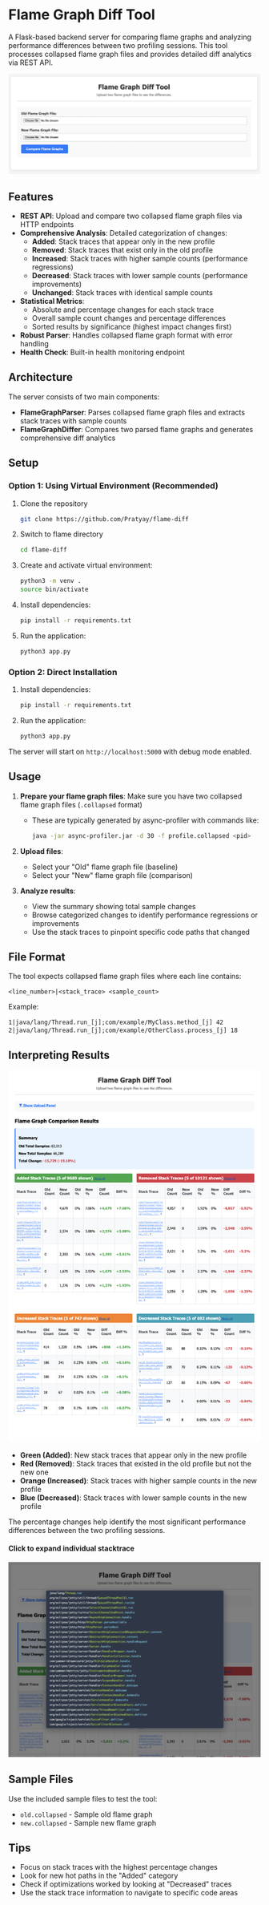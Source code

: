 # Flame Graph Diff Tool

A Flask-based backend server for comparing flame graphs and analyzing performance differences between two profiling sessions. This tool processes collapsed flame graph files and provides detailed diff analytics via REST API.

![Flame UI](https://github.com/Pratyay/flame-diff/blob/main/img/flame.jpg)

## Features

- **REST API**: Upload and compare two collapsed flame graph files via HTTP endpoints
- **Comprehensive Analysis**: Detailed categorization of changes:
  - **Added**: Stack traces that appear only in the new profile
  - **Removed**: Stack traces that exist only in the old profile 
  - **Increased**: Stack traces with higher sample counts (performance regressions)
  - **Decreased**: Stack traces with lower sample counts (performance improvements)
  - **Unchanged**: Stack traces with identical sample counts
- **Statistical Metrics**: 
  - Absolute and percentage changes for each stack trace
  - Overall sample count changes and percentage differences
  - Sorted results by significance (highest impact changes first)
- **Robust Parser**: Handles collapsed flame graph format with error handling
- **Health Check**: Built-in health monitoring endpoint

## Architecture

The server consists of two main components:
- **FlameGraphParser**: Parses collapsed flame graph files and extracts stack traces with sample counts
- **FlameGraphDiffer**: Compares two parsed flame graphs and generates comprehensive diff analytics

## Setup

### Option 1: Using Virtual Environment (Recommended)
1. Clone the repository
   ```bash
   git clone https://github.com/Pratyay/flame-diff
   ```

2. Switch to flame directory
   ```bash
   cd flame-diff
   ``` 

3. Create and activate virtual environment:
   ```bash
   python3 -m venv .
   source bin/activate
   ```

4. Install dependencies:
   ```bash
   pip install -r requirements.txt
   ```

5. Run the application:
   ```bash
   python3 app.py
   ```

### Option 2: Direct Installation

1. Install dependencies:
   ```bash
   pip install -r requirements.txt
   ```

2. Run the application:
   ```bash
   python3 app.py
   ```

The server will start on `http://localhost:5000` with debug mode enabled.

## Usage

1. **Prepare your flame graph files**: Make sure you have two collapsed flame graph files (`.collapsed` format)
   - These are typically generated by async-profiler with commands like:
     ```bash
     java -jar async-profiler.jar -d 30 -f profile.collapsed <pid>
     ```

2. **Upload files**: 
   - Select your "Old" flame graph file (baseline)
   - Select your "New" flame graph file (comparison)

3. **Analyze results**:
   - View the summary showing total sample changes
   - Browse categorized changes to identify performance regressions or improvements
   - Use the stack traces to pinpoint specific code paths that changed

## File Format

The tool expects collapsed flame graph files where each line contains:
```
<line_number>|<stack_trace> <sample_count>
```

Example:
```
1|java/lang/Thread.run_[j];com/example/MyClass.method_[j] 42
2|java/lang/Thread.run_[j];com/example/OtherClass.process_[j] 18
```

## Interpreting Results

![Compare UI](https://github.com/Pratyay/flame-diff/blob/main/img/compare.jpg)

- **Green (Added)**: New stack traces that appear only in the new profile
- **Red (Removed)**: Stack traces that existed in the old profile but not the new one
- **Orange (Increased)**: Stack traces with higher sample counts in the new profile
- **Blue (Decreased)**: Stack traces with lower sample counts in the new profile

The percentage changes help identify the most significant performance differences between the two profiling sessions.

#### Click to expand individual stacktrace
![Stack UI](https://github.com/Pratyay/flame-diff/blob/main/img/stack.jpg)

## Sample Files

Use the included sample files to test the tool:
- `old.collapsed` - Sample old flame graph
- `new.collapsed` - Sample new flame graph

## Tips

- Focus on stack traces with the highest percentage changes
- Look for new hot paths in the "Added" category
- Check if optimizations worked by looking at "Decreased" traces
- Use the stack trace information to navigate to specific code areas
